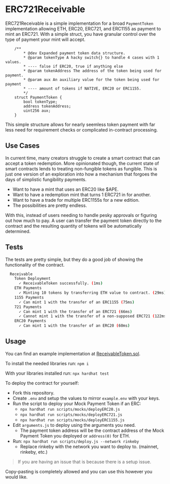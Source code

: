 # ERC721Receivable

ERC721Receivable is a simple implementation for a broad `PaymentToken` implementation allowing ETH, ERC20, ERC721, and ERC1155 as payment to mint an ERC721. With a simple struct, you have granular control over the type of payment your mint will accept.

```solidity
    /**
        * @dev Expanded payment token data structure.
        * @param tokenType A hacky switch{} to handle 4 cases with 1 values.
        * ---- false if ERC20, true if anything else
        * @param tokenAddress The address of the token being used for payment.
        * @param aux An auxiliary value for the token being used for payment
        * ---- amount of tokens if NATIVE, ERC20 or ERC1155.
        */
    struct PaymentToken { 
        bool tokenType;
        address tokenAddress;
        uint256 aux;
    }
```

This simple structure allows for nearly seemless token payment with far less need for requirement checks or complicated in-contract processing.

## Use Cases

In current time, many creators struggle to create a smart contract that can accept a token redemption. More opinionated though, the current state of smart contracts lends to treating non-fungible tokens as fungible. This is just one version of an exploration into how a mechanism that forgoes the days of simplistic fungibility payments.

- Want to have a mint that uses an ERC20 like $APE.
- Want to have a redemption mint that turns 1 ERC721 in for another.
- Want to have a trade for multiple ERC1155s for a new edition.
- The possibilities are pretty endless.

With this, instead of users needing to handle pesky approvals or figuring out how much to pay. A user can transfer the payment token directly to the contract and the resulting quantity of tokens will be automatically determined.

## Tests

The tests are pretty simple, but they do a good job of showing the functionality of the contract.

```bash
  Receivable
    Token Deployment
      ✓ ReceivableToken successfully. (1ms)
    ETH Payments
      ✓ Minting 10 tokens by transferring ETH value to contract. (29ms)
    1155 Payments
      ✓ Can mint 1 with the transfer of an ERC1155 (75ms)
    721 Payments
      ✓ Can mint 1 with the transfer of an ERC721 (66ms)
      ✓ Cannot mint 1 with the transfer of a non-supposed ERC721 (122ms)
    ERC20 Payments
      ✓ Can mint 1 with the transfer of an ERC20 (60ms)
```

## Usage

You can find an example implementation at [ReceivableToken.sol](/contracts/ReceivableToken.sol).

To install the needed libraries run:
`npm i`

With your libraries installed run:
`npx hardhat test`

To deploy the contract for yourself:

* Fork this repository.
* Create `.env` and setup the values to mirror `example.env` with your keys.
* Run the script to deploy your Mock Payment Token if an ERC:
  * `npx hardhat run scripts/mocks/deployERC20.js`
  * `npx hardhat run scripts/mocks/deployERC721.js`
  * `npx hardhat run scripts/mocks/deployERC1155.js`
* Edit `arguments.js` to deploy using the arguments you need.
  * The payment token address will be the contract address of the Mock Payment Token you deployed or `address(0)` for ETH.
* Run: `npx hardhat run scripts/deploy.js --network rinkeby`
  * Replace rinkeby with the network you want to deploy to. (mainnet, rinkeby, etc.) 

> If you are having an issue that is because there is a setup issue.

Copy-pasting is completely allowed and you can use this however you would like.